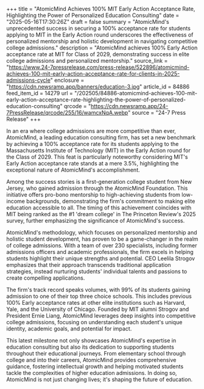 +++
title = "AtomicMind Achieves 100% MIT Early Action Acceptance Rate, Highlighting the Power of Personalized Education Consulting"
date = "2025-05-16T17:30:26Z"
draft = false
summary = "AtomicMind's unprecedented success in securing a 100% acceptance rate for students applying to MIT in the Early Action round underscores the effectiveness of personalized mentorship and holistic development in navigating competitive college admissions."
description = "AtomicMind achieves 100% Early Action acceptance rate at MIT for Class of 2029, demonstrating success in elite college admissions and personalized mentorship."
source_link = "https://www.24-7pressrelease.com/press-release/522896/atomicmind-achieves-100-mit-early-action-acceptance-rate-for-clients-in-2025-admissions-cycle"
enclosure = "https://cdn.newsramp.app/banners/education-3.jpg"
article_id = 84886
feed_item_id = 14279
url = "/202505/84886-atomicmind-achieves-100-mit-early-action-acceptance-rate-highlighting-the-power-of-personalized-education-consulting"
qrcode = "https://cdn.newsramp.app/24-7PressRelease/qrcode/255/16/wamcxNqA.webp"
source = "24-7 Press Release"
+++

<p>In an era where college admissions are more competitive than ever, AtomicMind, a leading education consulting firm, has set a new benchmark by achieving a 100% acceptance rate for its students applying to the Massachusetts Institute of Technology (MIT) in the Early Action round for the Class of 2029. This feat is particularly noteworthy considering MIT's Early Action acceptance rate stands at a mere 3.5%, highlighting the exceptional nature of AtomicMind's accomplishment.</p><p>Among the success stories is a first-generation college student from New Jersey, who gained admission through the AtomicMind Foundation. This initiative offers pro-bono mentorship to high-achieving students from low-income backgrounds, demonstrating the firm's commitment to making elite education accessible to all. The timing of this achievement coincides with MIT being ranked as the #1 'dream college' in The Princeton Review's 2025 survey, further emphasizing the significance of AtomicMind's success.</p><p>AtomicMind's methodology, which focuses on personalized mentorship and holistic student development, has proven to be a game-changer in the realm of college admissions. With a team of over 230 specialists, including former admissions officers and academic professionals, the firm excels in helping students highlight their unique strengths and potential. CEO Leelila Strogov emphasizes that their approach transcends traditional application strategies, instead nurturing students' individual talents and passions to create compelling applications.</p><p>The firm's track record speaks volumes, with 99% of its students gaining admission to one of their top three choice schools. This includes previous 100% Early acceptance rates at other elite institutions such as Harvard, Yale, and the University of Chicago. Founded by MIT alumni Strogov and President Ernie Liang, AtomicMind leverages deep insights into competitive college admissions, focusing on understanding each student's unique identity, academic goals, and potential for impact.</p><p>This latest milestone not only showcases AtomicMind's expertise in education consulting but also its dedication to supporting students throughout their educational journeys. From elementary school through college and into their careers, AtomicMind provides comprehensive guidance, fostering intellectual growth and helping motivated students tackle the complexities of higher education admissions. In doing so, AtomicMind is not just changing lives; it's shaping the future of education.</p>